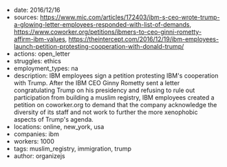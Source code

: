 - date: 2016/12/16
- sources: https://www.mic.com/articles/172403/ibm-s-ceo-wrote-trump-a-glowing-letter-employees-responded-with-list-of-demands, https://www.coworker.org/petitions/ibmers-to-ceo-ginni-rometty-affirm-ibm-values, https://theintercept.com/2016/12/19/ibm-employees-launch-petition-protesting-cooperation-with-donald-trump/
- actions: open_letter
- struggles: ethics
- employment_types: na
- description: IBM employees sign a petition protesting IBM's cooperation with Trump. After the IBM CEO Ginny Rometty sent a letter congratulating Trump on his presidency and refusing to rule out participation from building a muslim registry, IBM employees created a petition on coworker.org to demand that the company acknowledge the diversity of its staff and not work to further the more xenophobic aspects of Trump's agenda.
- locations: online, new_york, usa
- companies: ibm
- workers: 1000
- tags: muslim_registry, immigration, trump
- author: organizejs
